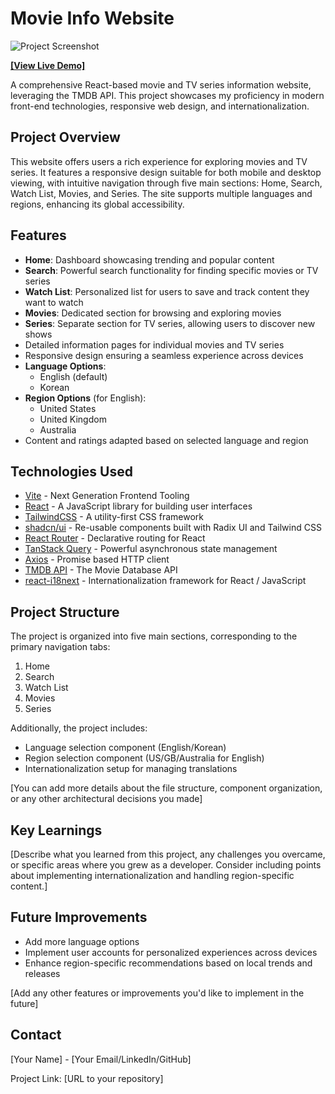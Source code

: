 # Movie Info Website

![Project Screenshot](path_to_your_screenshot.png)

**<a href="https://soft-sunshine-9328b6.netlify.app" target="_blank">[View Live Demo]</a>**

A comprehensive React-based movie and TV series information website, leveraging the TMDB API. This project showcases my proficiency in modern front-end technologies, responsive web design, and internationalization.

## Project Overview

This website offers users a rich experience for exploring movies and TV series. It features a responsive design suitable for both mobile and desktop viewing, with intuitive navigation through five main sections: Home, Search, Watch List, Movies, and Series. The site supports multiple languages and regions, enhancing its global accessibility.

## Features

- **Home**: Dashboard showcasing trending and popular content
- **Search**: Powerful search functionality for finding specific movies or TV series
- **Watch List**: Personalized list for users to save and track content they want to watch
- **Movies**: Dedicated section for browsing and exploring movies
- **Series**: Separate section for TV series, allowing users to discover new shows
- Detailed information pages for individual movies and TV series
- Responsive design ensuring a seamless experience across devices
- **Language Options**: 
  - English (default)
  - Korean
- **Region Options** (for English):
  - United States
  - United Kingdom
  - Australia
- Content and ratings adapted based on selected language and region

## Technologies Used

- [Vite](https://vitejs.dev/) - Next Generation Frontend Tooling
- [React](https://reactjs.org/) - A JavaScript library for building user interfaces
- [TailwindCSS](https://tailwindcss.com/) - A utility-first CSS framework
- [shadcn/ui](https://ui.shadcn.com/) - Re-usable components built with Radix UI and Tailwind CSS
- [React Router](https://reactrouter.com/) - Declarative routing for React
- [TanStack Query](https://tanstack.com/query/latest) - Powerful asynchronous state management
- [Axios](https://axios-http.com/) - Promise based HTTP client
- [TMDB API](https://www.themoviedb.org/documentation/api) - The Movie Database API
- [react-i18next](https://react.i18next.com/) - Internationalization framework for React / JavaScript

## Project Structure

The project is organized into five main sections, corresponding to the primary navigation tabs:

1. Home
2. Search
3. Watch List
4. Movies
5. Series

Additionally, the project includes:

- Language selection component (English/Korean)
- Region selection component (US/GB/Australia for English)
- Internationalization setup for managing translations

[You can add more details about the file structure, component organization, or any other architectural decisions you made]

## Key Learnings

[Describe what you learned from this project, any challenges you overcame, or specific areas where you grew as a developer. Consider including points about implementing internationalization and handling region-specific content.]

## Future Improvements

- Add more language options
- Implement user accounts for personalized experiences across devices
- Enhance region-specific recommendations based on local trends and releases

[Add any other features or improvements you'd like to implement in the future]

## Contact

[Your Name] - [Your Email/LinkedIn/GitHub]

Project Link: [URL to your repository]
